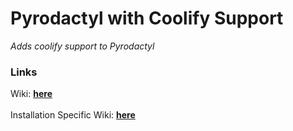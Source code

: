 # Pyrodactyl with Coolify Support
*Adds coolify support to Pyrodactyl*

### Links
Wiki: [**here**](https://github.com/PlasHost/pyrodactyl-coolify/wiki)<br></br>
Installation Specific Wiki: [**here**](https://github.com/PlasHost/pyrodactyl-coolify/wiki/Installation)
